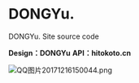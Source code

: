 # DONGYu.
DONGYu. Site source code

**Design：DONGYu**
**API：hitokoto.cn**

![QQ图片20171216150044.png][1]



  [1]: https://tamshen.com/usr/uploads/2017/12/954935665.png
